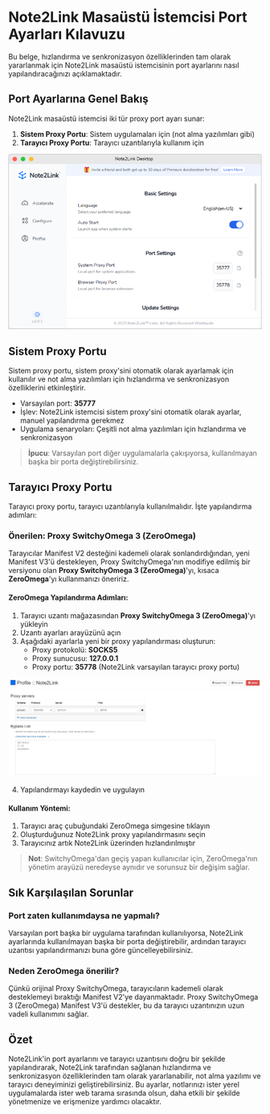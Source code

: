 # Note2Link Masaüstü İstemcisi Port Ayarları Kılavuzu

Bu belge, hızlandırma ve senkronizasyon özelliklerinden tam olarak yararlanmak için Note2Link masaüstü istemcisinin port ayarlarını nasıl yapılandıracağınızı açıklamaktadır.

## Port Ayarlarına Genel Bakış

Note2Link masaüstü istemcisi iki tür proxy port ayarı sunar:
1. **Sistem Proxy Portu**: Sistem uygulamaları için (not alma yazılımları gibi)
2. **Tarayıcı Proxy Portu**: Tarayıcı uzantılarıyla kullanım için

![Note2Link Port Ayarları Arayüzü](./assets/images/port_settings_en-US.png)

## Sistem Proxy Portu

Sistem proxy portu, sistem proxy'sini otomatik olarak ayarlamak için kullanılır ve not alma yazılımları için hızlandırma ve senkronizasyon özelliklerini etkinleştirir.

- Varsayılan port: **35777**
- İşlev: Note2Link istemcisi sistem proxy'sini otomatik olarak ayarlar, manuel yapılandırma gerekmez
- Uygulama senaryoları: Çeşitli not alma yazılımları için hızlandırma ve senkronizasyon

> **İpucu**: Varsayılan port diğer uygulamalarla çakışıyorsa, kullanılmayan başka bir porta değiştirebilirsiniz.

## Tarayıcı Proxy Portu

Tarayıcı proxy portu, tarayıcı uzantılarıyla kullanılmalıdır. İşte yapılandırma adımları:

### Önerilen: Proxy SwitchyOmega 3 (ZeroOmega)

Tarayıcılar Manifest V2 desteğini kademeli olarak sonlandırdığından, yeni Manifest V3'ü destekleyen, Proxy SwitchyOmega'nın modifiye edilmiş bir versiyonu olan **Proxy SwitchyOmega 3 (ZeroOmega)**'yı, kısaca **ZeroOmega**'yı kullanmanızı öneririz.

#### ZeroOmega Yapılandırma Adımları:

1. Tarayıcı uzantı mağazasından **Proxy SwitchyOmega 3 (ZeroOmega)**'yı yükleyin
2. Uzantı ayarları arayüzünü açın
3. Aşağıdaki ayarlarla yeni bir proxy yapılandırması oluşturun:
   - Proxy protokolü: **SOCKS5**
   - Proxy sunucusu: **127.0.0.1**
   - Proxy portu: **35778** (Note2Link varsayılan tarayıcı proxy portu)

![ZeroOmega Ayarlar Arayüzü](./assets/images/zeroomega_settings_en-US.png)

4. Yapılandırmayı kaydedin ve uygulayın

#### Kullanım Yöntemi:

1. Tarayıcı araç çubuğundaki ZeroOmega simgesine tıklayın
2. Oluşturduğunuz Note2Link proxy yapılandırmasını seçin
3. Tarayıcınız artık Note2Link üzerinden hızlandırılmıştır

> **Not**: SwitchyOmega'dan geçiş yapan kullanıcılar için, ZeroOmega'nın yönetim arayüzü neredeyse aynıdır ve sorunsuz bir değişim sağlar.

## Sık Karşılaşılan Sorunlar

### Port zaten kullanımdaysa ne yapmalı?

Varsayılan port başka bir uygulama tarafından kullanılıyorsa, Note2Link ayarlarında kullanılmayan başka bir porta değiştirebilir, ardından tarayıcı uzantısı yapılandırmanızı buna göre güncelleyebilirsiniz.

### Neden ZeroOmega önerilir?

Çünkü orijinal Proxy SwitchyOmega, tarayıcıların kademeli olarak desteklemeyi bıraktığı Manifest V2'ye dayanmaktadır. Proxy SwitchyOmega 3 (ZeroOmega) Manifest V3'ü destekler, bu da tarayıcı uzantınızın uzun vadeli kullanımını sağlar.

## Özet

Note2Link'in port ayarlarını ve tarayıcı uzantısını doğru bir şekilde yapılandırarak, Note2Link tarafından sağlanan hızlandırma ve senkronizasyon özelliklerinden tam olarak yararlanabilir, not alma yazılımı ve tarayıcı deneyiminizi geliştirebilirsiniz. Bu ayarlar, notlarınızı ister yerel uygulamalarda ister web tarama sırasında olsun, daha etkili bir şekilde yönetmenize ve erişmenize yardımcı olacaktır.
